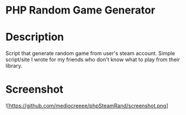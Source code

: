 # PHP Random Game Generator

# Description

Script that generate random game from user's steam account.
Simple script/site I wrote for my friends who don't know what to play from their library.

# Screenshot

![https://github.com/mediocreeee/phpSteamRand/screenshot.png]
